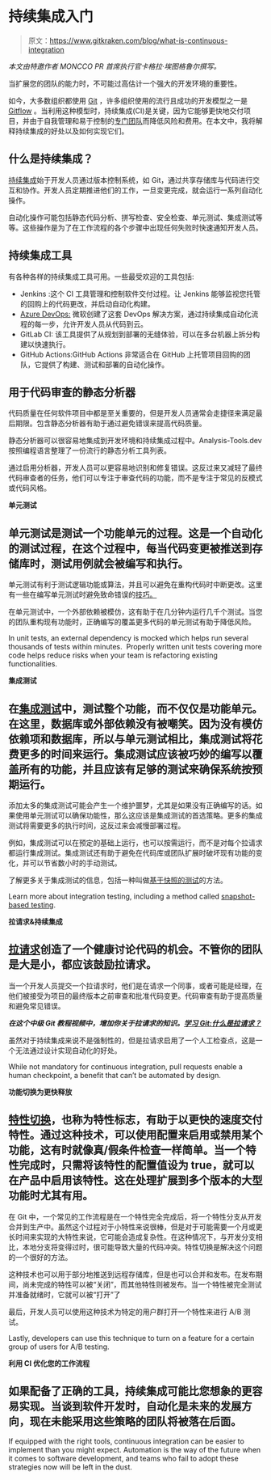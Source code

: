# 持续集成入门

> 原文：<https://www.gitkraken.com/blog/what-is-continuous-integration>

*本文由特邀作者 MONCCO PR 首席执行官卡格拉·埃图格鲁尔撰写。*

当扩展您的团队的能力时，不可能过高估计一个强大的开发环境的重要性。

如今，大多数组织都使用 [Git](https://git-scm.com/) ，许多组织使用的流行且成功的开发模型之一是 [Gitflow](/blog/gitflow) 。当利用这种模型时，持续集成(CI)是关键，因为它能够更快地交付项目，并由于自我管理和易于控制的[专门团队](https://www.scnsoft.com/services/dedicated-development-teams)而降低风险和费用。在本文中，我将解释持续集成的好处以及如何实现它们。

## **什么是持续集成？**

[持续集成](https://martinfowler.com/articles/continuousIntegration.html)始于开发人员通过版本控制系统，如 Git，通过共享存储库与代码进行交互和协作。开发人员定期推进他们的工作，一旦变更完成，就会运行一系列自动化操作。

自动化操作可能包括静态代码分析、拼写检查、安全检查、单元测试、集成测试等等。这些操作是为了在工作流程的各个步骤中出现任何失败时快速通知开发人员。

## **持续集成工具**

有各种各样的持续集成工具可用。一些最受欢迎的工具包括:

*   Jenkins :这个 CI 工具管理和控制软件交付过程。让 Jenkins 能够监视您托管的回购上的代码更改，并启动自动化构建。
*   [Azure DevOps:](https://www.gitkraken.com/resources/devops-report-2020#azure-devops-deploy) 微软创建了这套 DevOps 解决方案，通过持续集成自动化流程的每一步，允许开发人员从代码到云。
*   GitLab CI: 该工具提供了从规划到部署的无缝体验，可以在多台机器上拆分构建以快速执行。
*   GitHub Actions:GitHub Actions 非常适合在 GitHub 上托管项目回购的团队，它提供了构建、测试和部署的自动化操作。

## **用于代码审查的静态分析器**

代码质量在任何软件项目中都是至关重要的，但是开发人员通常会走捷径来满足最后期限。包含静态分析器有助于通过避免错误来提高代码质量。

静态分析器可以很容易地集成到开发环境和持续集成过程中。Analysis-Tools.dev 按照编程语言整理了一份流行的静态分析工具列表。

通过启用分析器，开发人员可以更容易地识别和修复错误。这反过来又减轻了最终代码审查者的任务，他们可以专注于审查代码的功能，而不是专注于常见的反模式或代码风格。

**单元测试**

## 单元测试是测试一个功能单元的过程。这是一个自动化的测试过程，在这个过程中，每当代码变更被推送到存储库时，测试用例就会被编写和执行。

单元测试有利于测试逻辑功能或算法，并且可以避免在重构代码时中断更改。这里有一些在编写单元测试时避免致命错误的[技巧。](https://lukaszcoding.com/2020/07/7-fatal-unit-test-mistakes-to-avoid/)

在单元测试中，一个外部依赖被模仿，这有助于在几分钟内运行几千个测试。当您的团队重构现有功能时，正确编写的覆盖更多代码的单元测试有助于降低风险。

In unit tests, an external dependency is mocked which helps run several thousands of tests within minutes.  Properly written unit tests covering more code helps reduce risks when your team is refactoring existing functionalities. 

**集成测试**

## 在[集成测试](https://martinfowler.com/bliki/IntegrationTest.html)中，测试整个功能，而不仅仅是功能单元。在这里，数据库或外部依赖没有被嘲笑。因为没有模仿依赖项和数据库，所以与单元测试相比，集成测试将花费更多的时间来运行。集成测试应该被巧妙的编写以覆盖所有的功能，并且应该有足够的测试来确保系统按预期运行。

添加太多的集成测试可能会产生一个维护噩梦，尤其是如果没有正确编写的话。如果使用单元测试可以确保功能性，那么这应该是集成测试的首选策略。更多的集成测试将需要更多的执行时间，这反过来会减慢部署过程。

例如，集成测试可以在预定的基础上运行，也可以按需运行，而不是对每个拉请求都运行集成测试。集成测试还有助于避免在代码库或团队扩展时破坏现有功能的变化，并可以节省数小时的手动测试。

了解更多关于集成测试的信息，包括一种叫做[基于快照的测试](https://blog.sharetechlinks.com/integration-testing-asp-net-core-web-api-snapshot-based-technique-system-design/)的方法。

Learn more about integration testing, including a method called [snapshot-based testing](https://blog.sharetechlinks.com/integration-testing-asp-net-core-web-api-snapshot-based-technique-system-design/). 

**拉请求&持续集成**

## [拉请求](https://docs.github.com/en/github/collaborating-with-issues-and-pull-requests/about-pull-requests)创造了一个健康讨论代码的机会。不管你的团队是大是小，都应该鼓励拉请求。

当一个开发人员提交一个拉请求时，他们是在请求一个同事，或者可能是经理，在他们被接受为项目的最终版本之前审查和批准代码变更。代码审查有助于提高质量和避免常见错误。

***在这个中级 Git 教程视频中，增加你关于拉请求的知识。[学习 Git:什么是拉请求？](https://www.gitkraken.com/resources/video-pull-request)***

虽然对于持续集成来说不是强制性的，但是拉请求启用了一个人工检查点，这是一个无法通过设计实现自动化的好处。

While not mandatory for continuous integration, pull requests enable a human checkpoint, a benefit that can’t be automated by design. 

**功能切换为更快释放**

## [特性切换](https://martinfowler.com/articles/feature-toggles.html)，也称为特性标志，有助于以更快的速度交付特性。通过这种技术，可以使用配置来启用或禁用某个功能，这有时就像真/假条件检查一样简单。当一个特性完成时，只需将该特性的配置值设为 true，就可以在产品中启用该特性。这在处理扩展到多个版本的大型功能时尤其有用。

在 Git 中，一个常见的工作流程是在一个特性完全完成后，将一个特性分支从开发合并到生产中。虽然这个过程对于小特性来说很棒，但是对于可能需要一个月或更长时间来实现的大特性来说，它可能会造成复杂性。在这种情况下，与开发分支相比，本地分支将变得过时，很可能导致大量的代码冲突。特性切换是解决这个问题的一个很好的方法。

这种技术也可以用于部分地推送到远程存储库，但是也可以合并和发布。在发布期间，尚未完成的特性可以被“关闭”，而其他特性则被发布。当一个特性被完全测试并准备就绪时，它就可以被“打开”了

最后，开发人员可以使用这种技术为特定的用户群打开一个特性来进行 A/B 测试。

Lastly, developers can use this technique to turn on a feature for a certain group of users for A/B testing. 

**利用 CI 优化您的工作流程**

## 如果配备了正确的工具，持续集成可能比您想象的更容易实现。当谈到软件开发时，自动化是未来的发展方向，现在未能采用这些策略的团队将被落在后面。

If equipped with the right tools, continuous integration can be easier to implement than you might expect. Automation is the way of the future when it comes to software development, and teams who fail to adopt these strategies now will be left in the dust.